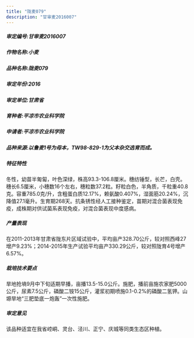 ```yaml
---
title: "陇麦079"
description: "甘审麦2016007"
---
```

##### 审定编号:甘审麦2016007

##### 作物名称:小麦

##### 品种名称:陇麦079

##### 审定年份:2016

##### 审定单位:甘肃省

##### 育种者:平凉市农业科学院

##### 申请者:平凉市农业科学院

##### 品种来源:以鲁麦1号为母本，TW98-829-1为父本杂交选育而成。

##### 特征特性
冬性，幼苗半匍匐，叶色深绿，株高93.3-106.8厘米。穗纺锤型，长芒，白壳。穗长6.5厘米，小穗数16个左右，穗粒数37.2粒。籽粒白色，半角质，千粒重40.8克。容重785.0克/升，含粗蛋白质12.17%，赖氨酸0.407%，湿面筋20.24%，沉降值27.1毫升。生育期268天。抗条锈性经人工接种鉴定，苗期对混合菌表现免疫，成株期对供试菌系表现免疫，对混合菌表现中度感病。

##### 产量表现
在2011-2013年甘肃省陇东片区域试验中，平均亩产328.70公斤，较对照西峰27增产9.23%；2014-2015年生产试验平均亩产330.29公斤，较对照陇育4号增产6.57%。

##### 栽培技术要点
旱地抢墒9月中下旬适期早播，亩播13.5-15.0公斤。施肥，播前亩施农家肥5000公斤，尿素7.5公斤，磷酸二铵15公斤，灌浆初期喷施0.1-0.2%的磷酸二氢钾。山塬旱地“三肥垫底一炮轰”一次性施肥。

##### 审定意见
该品种适宜在我省崆峒、灵台、泾川、正宁、庆城等同类生态区种植。
